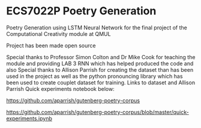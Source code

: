 # ECS7022P Poetry Generation
Poetry Generation using LSTM Neural Network for the final project of the Computational Creativity module at QMUL

Project has been made open source

Special thanks to Professor Simon Colton and Dr Mike Cook for teaching the module and providing LAB 3 RNN which has helped produced the code and also Special thanks to Allison Parrish for creating the dataset than has been used in the project as well as the python pronouncing library which has been used to create couplet dataset for training.
Links to dataset and Allison Parrish Quick experiments notebook below:

https://github.com/aparrish/gutenberg-poetry-corpus

https://github.com/aparrish/gutenberg-poetry-corpus/blob/master/quick-experiments.ipynb
